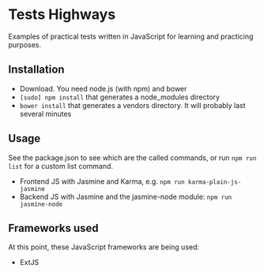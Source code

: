 # Tests Highways

Examples of practical tests written in JavaScript for learning and practicing purposes.

## Installation

- Download. You need node.js (with npm) and bower
- `[sudo] npm install` that generates a node_modules directory
- `bower install` that generates a vendors directory. It will probably last several minutes

## Usage

See the package.json to see which are the called commands, or run `npm run list` for a custom list command.

- Frontend JS with Jasmine and Karma, e.g. `npm run karma-plain-js-jasmine`
- Backend JS with Jasmine and the jasmine-node module: `npm run jasmine-node`

## Frameworks used

At this point, these JavaScript frameworks are being used:

- ExtJS